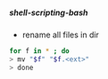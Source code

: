 ##### shell-scripting-bash
- rename all files in dir
```bash
for f in * ; do
> mv "$f" "$f.<ext>"
> done
```
